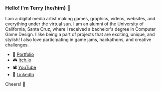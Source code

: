### Hello! I'm Terry (he/him) 👋

I am a digital media artist making games, graphics, videos, websites, and everything under the virtual sun. I am an alumni of the University of California, Santa Cruz, where I received a bachelor's degree in Computer Game Design. I like being a part of projects that are exciting, unique, and stylish! I also love participating in game jams, hackathons, and creative challenges.


* 🌴 [Portfolio](https://terrydubois.io)
* 🎮 [Itch.io](https://terrydubois.itch.io)
* 📽️ [YouTube](https://www.youtube.com/channel/UCit9EfM6UoolH9nxo4k8WeQ)
* 💼 [LinkedIn](https://www.linkedin.com/in/terry-dubois/)

Cheers! 🥂
